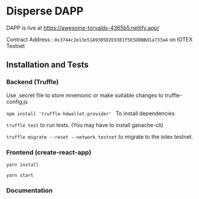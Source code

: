# Disperse DAPP

DAPP is live at https://awesome-torvalds-4365b5.netlify.app/

Contract Address : ```0x3744c2e13e51A9305D2E9381f5E5D0BBd1a733a4``` on IOTEX Testnet

## Installation and Tests

### Backend (Truffle)

Use .secret file to store mnemonic or make suitable changes to truffle-config.js

```npm install 'truffle-hdwallet-provider' ``` To install dependencies

```truffle test``` to run tests. (You may have to install ganache-cli)

```truffle migrate --reset --network testnet``` to migrate to the iotex testnet.


### Frontend (create-react-app)

``` yarn install ```

``` yarn start ```


### Documentation
